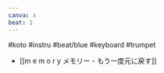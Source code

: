 ```yaml
---
canva: x
beat: 1
---
```

#koto #instru #beat/blue #keyboard #trumpet  
- [[m e m o r y メモリー - もう一度元に戻す]]